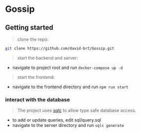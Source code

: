 # Gossip

## Getting started

> clone the repo:

```bash
git clone https://github.com/david-brt/Gossip.git
```

> start the backend and server:

-   navigate to project root and run `docker-compose up -d`

> start the frontend:

-   navigate to the frontend directory and run `npm run start`

### interact with the database

> The project uses [sqlc](https://sqlc.dev/) to allow type safe database access.

-   to add or update queries, edit sql/query.sql
-   navigate to the server directory and run `sqlc generate`
